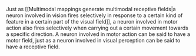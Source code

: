 ---
---

Just as [[Multimodal mappings generate multimodal receptive fields|a neuron involved in vision fires selectively in response to a certain kind of feature in a certain part of the visual field]], a neuron involved in motor action also fires selectively when carrying out a certain movement towards a specific direction. A neuron involved in motor action can be said to have a motor field, just as a neuron involved in visual perception can be said to have a receptive field.